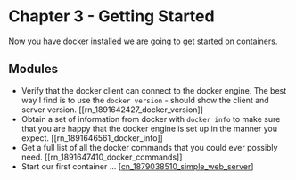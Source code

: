 # Chapter 3 - Getting Started
Now you have docker installed we are going to get started on containers. 

## Modules 
- Verify that the docker client can connect to the docker engine. The best way I find is to use the `docker version` - should show the client and server version. [[rn_1891642427_docker_version]]
- Obtain a set of information from docker with `docker info` to make sure that you are happy that the docker engine is set up in the manner you expect. [[rn_1891646561_docker_info]]
- Get a full list of all the docker commands that you could ever possibly need. [[rn_1891647410_docker_commands]]
- Start our first container ... [[cn_1879038510_simple_web_server](cn_1879038510_simple_web_server.md)]
